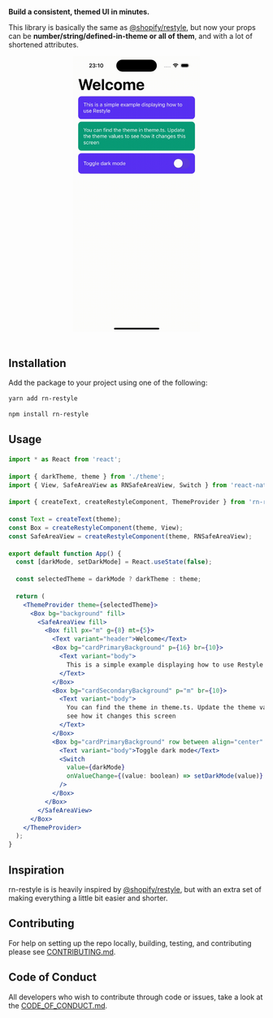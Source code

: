 **Build a consistent, themed UI in minutes.**

This library is basically the same as [@shopify/restyle](https://shopify.github.io/restyle/), but now your props can be **number/string/defined-in-theme or all of them**, and with a lot of shortened attributes.
<br/>

<div align='center'>
  <img src ="./example/assets/rn-restyle.gif" width="250" />
</div>
<br/>

## Installation

Add the package to your project using one of the following:

```bash
yarn add rn-restyle
```

```bash
npm install rn-restyle
```

## Usage

```jsx
import * as React from 'react';

import { darkTheme, theme } from './theme';
import { View, SafeAreaView as RNSafeAreaView, Switch } from 'react-native';

import { createText, createRestyleComponent, ThemeProvider } from 'rn-restyle';

const Text = createText(theme);
const Box = createRestyleComponent(theme, View);
const SafeAreaView = createRestyleComponent(theme, RNSafeAreaView);

export default function App() {
  const [darkMode, setDarkMode] = React.useState(false);

  const selectedTheme = darkMode ? darkTheme : theme;

  return (
    <ThemeProvider theme={selectedTheme}>
      <Box bg="background" fill>
        <SafeAreaView fill>
          <Box fill px="m" g={8} mt={5}>
            <Text variant="header">Welcome</Text>
            <Box bg="cardPrimaryBackground" p={16} br={10}>
              <Text variant="body">
                This is a simple example displaying how to use Restyle
              </Text>
            </Box>
            <Box bg="cardSecondaryBackground" p="m" br={10}>
              <Text variant="body">
                You can find the theme in theme.ts. Update the theme values to
                see how it changes this screen
              </Text>
            </Box>
            <Box bg="cardPrimaryBackground" row between align="center" p={16} br={10}>
              <Text variant="body">Toggle dark mode</Text>
              <Switch
                value={darkMode}
                onValueChange={(value: boolean) => setDarkMode(value)}
              />
            </Box>
          </Box>
        </SafeAreaView>
      </Box>
    </ThemeProvider>
  );
}
```

## Inspiration

rn-restyle is is heavily inspired by [@shopify/restyle](https://shopify.github.io/restyle/), but with an extra set of making everything a little bit easier and shorter.

## Contributing

For help on setting up the repo locally, building, testing, and contributing
please see [CONTRIBUTING.md](https://github.com/stephen-golban/rn-restyle/blob/main/CONTRIBUTING.md).

## Code of Conduct

All developers who wish to contribute through code or issues, take a look at the
[CODE_OF_CONDUCT.md](https://github.com/stephen-golban/rn-restyle/blob/main/CODE_OF_CONDUCT.md).
